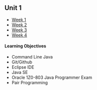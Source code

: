 ## Unit 1
* [Week 1](week_1)
* [Week 2](week_2)  
* [Week 3](week_3)  
* [Week 4](week_4)  

#### Learning Objectives
* Command Line Java
* Git/Github
* Eclipse IDE
* Java SE
* Oracle 1Z0-803 Java Programmer Exam  
* Pair Programming  
